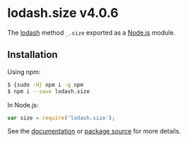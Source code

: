 # lodash.size v4.0.6

The [lodash](https://lodash.com/) method `_.size` exported as a [Node.js](https://nodejs.org/) module.

## Installation

Using npm:
```bash
$ {sudo -H} npm i -g npm
$ npm i --save lodash.size
```

In Node.js:
```js
var size = require('lodash.size');
```

See the [documentation](https://lodash.com/docs#size) or [package source](https://github.com/lodash/lodash/blob/4.0.6-npm-packages/lodash.size) for more details.
